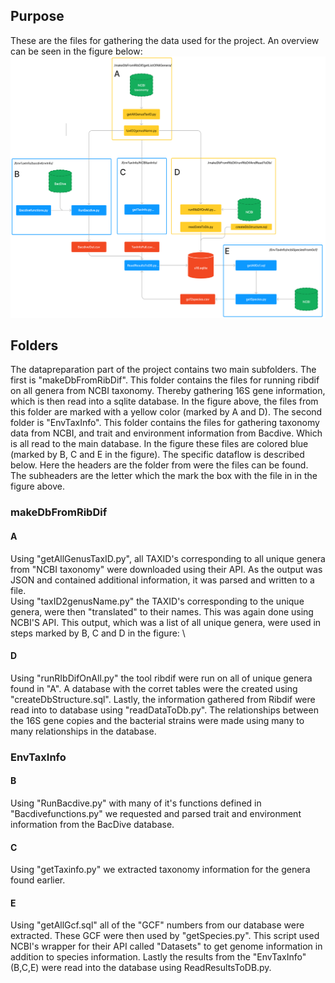 ## Purpose
These are the files for gathering the data used for the project. An overview can be seen in the figure below:
![](workflow.png)

## Folders
The datapreparation part of the project contains two main subfolders. The first is "makeDbFromRibDif". This folder contains the files for running ribdif on all genera from NCBI taxonomy. Thereby gathering 16S gene information, which is then read into a sqlite database. In the figure above, the files from this folder are marked with a yellow color (marked by A and D).
The second folder is "EnvTaxInfo". This folder contains the files for gathering taxonomy data from NCBI, and trait and environment information from Bacdive. Which is all read to the main database. In the figure these files are colored blue (marked by B, C and E in the figure).
The specific dataflow is described below. Here the headers are the folder from were the files can be found. The subheaders are the letter which the mark the box with the file in in the figure above.

### makeDbFromRibDif
#### A
Using "getAllGenusTaxID.py", all TAXID's corresponding to all unique genera from "NCBI taxonomy" were downloaded using their API. As the output was JSON and contained additional information, it was parsed and written to a file. \
Using "taxID2genusName.py" the TAXID's corresponding to the unique genera, were then "translated" to their names. This was again done using NCBI'S API.
This output, which was a list of all unique genera, were used in steps marked by B, C and D in the figure: \

#### D
Using "runRIbDifOnAll.py" the tool ribdif were run on all of unique genera found in "A". A database with the corret tables were the created using "createDbStructure.sql". Lastly, the information gathered from Ribdif were read into to database using "readDataToDb.py". The relationships between the 16S gene copies and the bacterial strains were made using many to many relationships in the database. 

### EnvTaxInfo
#### B
Using "RunBacdive.py" with many of it's functions defined in "Bacdivefunctions.py" we requested and parsed trait and environment information from the BacDive database.

#### C
Using "getTaxinfo.py" we extracted taxonomy information for the genera found earlier.

#### E
Using "getAllGcf.sql" all of the "GCF" numbers from our database were extracted. These GCF were then used by "getSpecies.py". This script used NCBI's wrapper for their API called "Datasets" to get genome information in addition to species information.
Lastly the results from the "EnvTaxInfo" (B,C,E) were read into the database using ReadResultsToDB.py.
